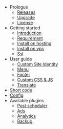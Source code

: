 - Prologue
  - [Releases](releases.md)
  - [Upgrade](upgrade.md)
  - [License](license.md)
- Getting started
  - [Introduction](README.md)
  - [Requirement](requirement.md)
  - [Install on hosting](install-on-hosting.md)
  - [Install on vps](install-on-vps.md)
  - [Ssl](ssl.md)
- User guide
  - [Custom Site Identity](general.md)
  - [Menu](menu.md)
  - [Footer](footer.md)
  - [Custom CSS & JS](cssjs.md)
  - [Translate](translate.md)
- [Short code](shortcode.md)
- [Config](config.md)
- Available plugins
  - [Post scheduler](plugin-post-scheduler.md)
  - [Ads](plugin-ads.md)
  - [Analytics](plugin-analytics.md)
  - [Backup](plugin-backup.md)
